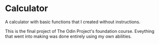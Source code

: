 # Calculator
A calculator with basic functions that I created without instructions.

This is the final project of The Odin Project's foundation course. Eveything that went into making was done entirely using my own abilities.
